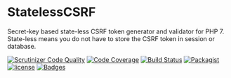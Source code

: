 # StatelessCSRF
Secret-key based state-less CSRF token generator and validator for PHP 7. State-less means you do not have to store the CSRF token in session or database. 

[![Scrutinizer Code Quality](https://scrutinizer-ci.com/g/Ayesh/StatelessCSRF/badges/quality-score.png?b=master)](https://scrutinizer-ci.com/g/Ayesh/StatelessCSRF/?branch=master)  [![Code Coverage](https://scrutinizer-ci.com/g/Ayesh/StatelessCSRF/badges/coverage.png?b=master)](https://scrutinizer-ci.com/g/Ayesh/StatelessCSRF/?branch=master)  [![Build Status](https://scrutinizer-ci.com/g/Ayesh/StatelessCSRF/badges/build.png?b=master)](https://scrutinizer-ci.com/g/Ayesh/StatelessCSRF/build-status/master)  [![Packagist](https://img.shields.io/packagist/v/ayesh/stateless-csrf.svg)](https://packagist.org/packages/ayesh/stateless-csrf) [![license](https://img.shields.io/github/license/Ayesh/StatelessCSRF.svg)](https://github.com/Ayesh/StatelessCSRF) [![Badges](https://img.shields.io/badge/badges-too_many-brightgreen.svg?style=flat)]()


